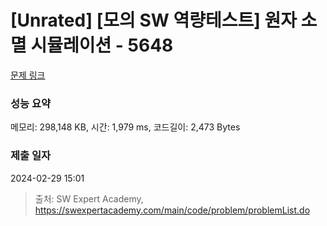 # [Unrated] [모의 SW 역량테스트] 원자 소멸 시뮬레이션 - 5648 

[문제 링크](https://swexpertacademy.com/main/code/problem/problemDetail.do?contestProbId=AWXRFInKex8DFAUo) 

### 성능 요약

메모리: 298,148 KB, 시간: 1,979 ms, 코드길이: 2,473 Bytes

### 제출 일자

2024-02-29 15:01



> 출처: SW Expert Academy, https://swexpertacademy.com/main/code/problem/problemList.do